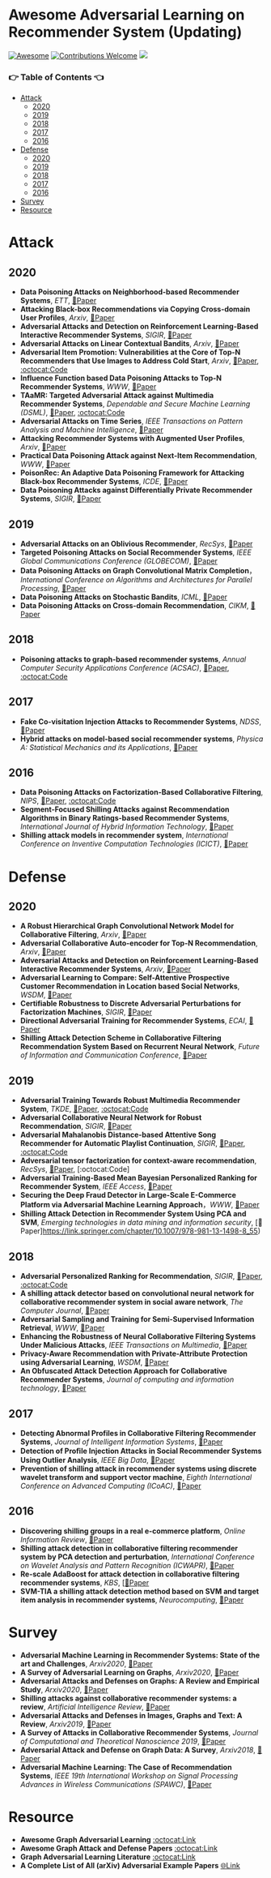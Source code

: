 <a class="toc" id="table-of-contents"></a>

# Awesome Adversarial Learning on Recommender System (Updating)
[![Awesome](https://cdn.rawgit.com/sindresorhus/awesome/d7305f38d29fed78fa85652e3a63e154dd8e8829/media/badge.svg)](https://github.com/sindresorhus/awesome)
[![Contributions Welcome](https://img.shields.io/badge/Contributions-welcome-brightgreen.svg?style=flat-square)](http://makeapullrequest.com)
![](https://img.shields.io/github/license/EdisonLeeeee/RS-Adversarial-Learning)

### 👉 Table of Contents 👈
+ [Attack](#1)
	+ [2020](#1-1)
	+ [2019](#1-2)
	+ [2018](#1-3)
	+ [2017](#1-4)
	+ [2016](#1-5)
+ [Defense](#2)
	+ [2020](#2-1)
	+ [2019](#2-2)
	+ [2018](#2-3)
	+ [2017](#2-4)
	+ [2016](#2-5)
+ [Survey](#3)
+ [Resource](#4)


<a class="toc" id ="1"></a>

# Attack

<a class="toc" id ="1-1"></a>

## 2020
+ **Data Poisoning Attacks on Neighborhood-based Recommender Systems**, *ETT*, [📝Paper](https://arxiv.org/abs/1912.04109)
+ **Attacking Black-box Recommendations via Copying Cross-domain User Profiles**, *Arxiv*, [📝Paper](https://arxiv.org/abs/2005.08147)
+ **Adversarial Attacks and Detection on Reinforcement Learning-Based Interactive Recommender Systems**, *SIGIR*, [📝Paper](https://arxiv.org/abs/2006.07934)
+ **Adversarial Attacks on Linear Contextual Bandits**, *Arxiv*, [📝Paper](https://arxiv.org/pdf/2002.03839)
+ **Adversarial Item Promotion: Vulnerabilities at the Core of Top-N Recommenders that Use Images to Address Cold Start**, *Arxiv*, [📝Paper](https://arxiv.org/abs/2006.01888), [:octocat:Code](https://github.com/liuzrcc/AIP)
+ **Influence Function based Data Poisoning Attacks to Top-N Recommender Systems**, *WWW*, [📝Paper](https://arxiv.org/abs/2002.08025)
+ **TAaMR: Targeted Adversarial Attack against Multimedia Recommender Systems**, *Dependable and Secure Machine Learning (DSML)*, [📝Paper](http://sisinflab.poliba.it/publications/2020/DMM20/PID6442119.pdf), [:octocat:Code](https://github.com/sisinflab/TAaMR)
+ **Adversarial Attacks on Time Series**, *IEEE Transactions on Pattern Analysis and Machine Intelligence*, [📝Paper](https://ieeexplore.ieee.org/abstract/document/9063523)
+ **Attacking Recommender Systems with Augmented User Profiles**, *Arxiv*, [📝Paper](https://arxiv.org/abs/2005.08164)
+ **Practical Data Poisoning Attack against Next-Item Recommendation**, *WWW*, [📝Paper](https://dl.acm.org/doi/abs/10.1145/3366423.3379992)
+ **PoisonRec: An Adaptive Data Poisoning Framework for Attacking Black-box Recommender Systems**, *ICDE*, [📝Paper](https://ieeexplore.ieee.org/abstract/document/9101655)
+ **Data Poisoning Attacks against Differentially Private Recommender Systems**, *SIGIR*, [📝Paper](https://dl.acm.org/doi/abs/10.1145/3397271.3401301)



<a class="toc" id ="1-2"></a>

## 2019
+ **Adversarial Attacks on an Oblivious Recommender**, *RecSys*, [📝Paper](https://dl.acm.org/doi/10.1145/3298689.3347031)
+ **Targeted Poisoning Attacks on Social Recommender Systems**, *IEEE Global Communications Conference (GLOBECOM)*, [📝Paper](https://ieeexplore.ieee.org/document/9013539)
+ **Data Poisoning Attacks on Graph Convolutional Matrix Completion**，*International Conference on Algorithms and Architectures for Parallel Processing*,  [📝Paper](https://link.springer.com/chapter/10.1007/978-3-030-38961-1_38)
+ **Data Poisoning Attacks on Stochastic Bandits**, *ICML*,  [📝Paper](https://arxiv.org/abs/1905.06494)
+ **Data Poisoning Attacks on Cross-domain Recommendation**, *CIKM*, [📝Paper](https://dl.acm.org/doi/abs/10.1145/3357384.3358116)



<a class="toc" id ="1-3"></a>

## 2018
+ **Poisoning attacks to graph-based recommender systems**, *Annual Computer Security Applications Conference (ACSAC)*, [📝Paper](https://arxiv.org/abs/1809.04127), [:octocat:Code](https://github.com/alanefl/graph-based-recommender-attacks)


<a class="toc" id ="1-4"></a>

## 2017
+ **Fake Co-visitation Injection Attacks to Recommender Systems**, *NDSS*, [📝Paper](http://people.duke.edu/~zg70/papers/ndss17-attackRS.pdf)
+ **Hybrid attacks on model-based social recommender systems**, *Physica A: Statistical Mechanics and its Applications*, [📝Paper](https://www.sciencedirect.com/science/article/abs/pii/S0378437117303436)
<a class="toc" id ="1-5"></a>

## 2016
+ **Data Poisoning Attacks on Factorization-Based Collaborative Filtering**, *NIPS*, [📝Paper](https://arxiv.org/abs/1608.08182), [:octocat:Code](https://github.com/fuying-wang/Data-poisoning-attacks-on-factorization-based-collaborative-filtering)
+ **Segment-Focused Shilling Attacks against Recommendation Algorithms in Binary Ratings-based Recommender Systems**, *International Journal of Hybrid Information Technology*, [📝Paper](https://www.semanticscholar.org/paper/Segment-Focused-Shilling-Attacks-against-Algorithms-Zhang/5c7e96dcaf253f37904f91fdb6fdd6f486dba134)
+ **Shilling attack models in recommender system**, *International Conference on Inventive Computation Technologies (ICICT)*, [📝Paper](https://ieeexplore.ieee.org/document/7824865)


<a class="toc" id ="2"></a>

# Defense

<a class="toc" id ="2-1"></a>

## 2020
+ **A Robust Hierarchical Graph Convolutional Network Model for Collaborative Filtering**, *Arxiv*, [📝Paper](https://arxiv.org/abs/2004.14734)
+ **Adversarial Collaborative Auto-encoder for Top-N Recommendation**, *Arxiv*, [📝Paper](https://arxiv.org/abs/1808.05361)
+ **Adversarial Attacks and Detection on Reinforcement Learning-Based Interactive Recommender Systems**, *Arxiv*, [📝Paper](https://arxiv.org/abs/2006.07934)
+ **Adversarial Learning to Compare: Self-Attentive Prospective Customer Recommendation in Location based Social Networks**, *WSDM*, [📝Paper](https://dl.acm.org/doi/abs/10.1145/3336191.3371841)
+ **Certifiable Robustness to Discrete Adversarial Perturbations for Factorization Machines**, *SIGIR*, [📝Paper](http://jiyang3.web.engr.illinois.edu/files/fm-rt.pdf)
+ **Directional Adversarial Training for Recommender Systems**, *ECAI*, [📝Paper](http://ecai2020.eu/papers/300_paper.pdf)
+ **Shilling Attack Detection Scheme in Collaborative Filtering Recommendation System Based on Recurrent Neural Network**, *Future of Information and Communication Conference*, [📝Paper](https://link.springer.com/chapter/10.1007/978-3-030-39445-5_46)

<a class="toc" id ="2-2"></a>

## 2019
+ **Adversarial Training Towards Robust Multimedia Recommender System**, *TKDE*, [📝Paper](https://graphreason.github.io/papers/35.pdf), [:octocat:Code](https://github.com/duxy-me/AMR)
+ **Adversarial Collaborative Neural Network for Robust Recommendation**, *SIGIR*, [📝Paper](https://www.researchgate.net/publication/332861957_Adversarial_Collaborative_Neural_Network_for_Robust_Recommendation)
+ **Adversarial Mahalanobis Distance-based Attentive Song Recommender for Automatic Playlist Continuation**, *SIGIR*, [📝Paper](http://web.cs.wpi.edu/~kmlee/pubs/tran19sigir.pdf), [:octocat:Code](https://github.com/thanhdtran/MASR)
+ **Adversarial tensor factorization for context-aware recommendation**, *RecSys*, [📝Paper](https://dl.acm.org/doi/10.1145/3298689.3346987), [:octocat:Code]
+ **Adversarial Training-Based Mean Bayesian Personalized Ranking for Recommender System**, *IEEE Access*, [📝Paper](https://ieeexplore.ieee.org/document/8946325)
+ **Securing the Deep Fraud Detector in Large-Scale E-Commerce Platform via Adversarial Machine Learning Approach**，*WWW*, [📝Paper](https://www.ntu.edu.sg/home/boan/papers/WWW19.pdf)
+ **Shilling Attack Detection in Recommender System Using PCA and SVM**, *Emerging technologies in data mining and information security*, [📝Paper]https://link.springer.com/chapter/10.1007/978-981-13-1498-8_55)



<a class="toc" id ="2-3"></a>

## 2018
+ **Adversarial Personalized Ranking for Recommendation**, *SIGIR*, [📝Paper](https://dl.acm.org/citation.cfm?id=3209981),  [:octocat:Code](https://github.com/hexiangnan/adversarial_personalized_ranking)
+ **A shilling attack detector based on convolutional neural network for collaborative recommender system in social aware network**, *The Computer Journal*, [📝Paper](https://academic.oup.com/comjnl/article-abstract/61/7/949/4835634)
+ **Adversarial Sampling and Training for Semi-Supervised Information Retrieval**, *WWW*, [📝Paper](https://arxiv.org/abs/1506.05752)
+ **Enhancing the Robustness of Neural Collaborative Filtering Systems Under Malicious Attacks**, *IEEE Transactions on Multimedia*, [📝Paper](https://ieeexplore.ieee.org/document/8576563)
+ **Privacy-Aware Recommendation with Private-Attribute Protection using Adversarial Learning**, *WSDM*, [📝Paper](https://arxiv.org/abs/1911.09872)
+ **An Obfuscated Attack Detection Approach for Collaborative Recommender Systems**, *Journal of computing and information technology*,  [📝Paper](https://hrcak.srce.hr/203982)

<a class="toc" id ="2-4"></a>

## 2017
+ **Detecting Abnormal Profiles in Collaborative Filtering Recommender Systems**, *Journal of Intelligent Information Systems*, [📝Paper](https://link.springer.com/article/10.1007/s10844-016-0424-5)
+ **Detection of Proﬁle Injection Attacks in Social Recommender Systems Using Outlier Analysis**, *IEEE Big Data*, [📝Paper](http://www.cs.ucf.edu/~anahita/08258235.pdf)
+ **Prevention of shilling attack in recommender systems using discrete wavelet transform and support vector machine**, *Eighth International Conference on Advanced Computing (ICoAC)*, [📝Paper](https://ieeexplore.ieee.org/document/7951753)
<a class="toc" id ="2-5"></a>

## 2016
+ **Discovering shilling groups in a real e-commerce platform**, *Online Information Review*, [📝Paper](https://www.emerald.com/insight/content/doi/10.1108/OIR-03-2015-0073/full/html)
+ **Shilling attack detection in collaborative filtering recommender system by PCA detection and perturbation**, *International Conference on Wavelet Analysis and Pattern Recognition (ICWAPR)*, [📝Paper](https://ieeexplore.ieee.org/document/7731644)
+ **Re-scale AdaBoost for attack detection in collaborative filtering recommender systems**, *KBS*, [[📝Paper](https://www.sciencedirect.com/science/article/pii/S0950705116000861)
+ **SVM-TIA a shilling attack detection method based on SVM and target item analysis in recommender systems**, *Neurocomputing*, [📝Paper](https://www.sciencedirect.com/science/article/abs/pii/S0925231216306038)

<a class="toc" id ="3"></a>

# Survey

+ **Adversarial Machine Learning in Recommender Systems: State of the art and Challenges**, *Arxiv2020*, [📝Paper](https://arxiv.org/abs/2005.10322)
+ **A Survey of Adversarial Learning on Graphs**, *Arxiv2020*, [📝Paper](https://arxiv.org/abs/2003.05730)
+ **Adversarial Attacks and Defenses on Graphs: A Review and Empirical Study**, *Arxiv2020*, [📝Paper](https://arxiv.org/abs/2003.00653)
+ **Shilling attacks against collaborative recommender systems: a review**,  *Artificial Intelligence Review*, [📝Paper](https://link.springer.com/article/10.1007/s10462-018-9655-x)
+ **Adversarial Attacks and Defenses in Images, Graphs and Text: A Review**, *Arxiv2019*, [📝Paper](https://arxiv.org/abs/1909.08072)
+ **A Survey of Attacks in Collaborative Recommender Systems**, *Journal of Computational and Theoretical Nanoscience 2019*, [📝Paper](https://www.ingentaconnect.com/content/asp/jctn/2019/00000016/f0020005/art00029)
+ **Adversarial Attack and Defense on Graph Data: A Survey**, *Arxiv2018*, [📝Paper](https://arxiv.org/abs/1812.10528)
+ **Adversarial Machine Learning: The Case of Recommendation Systems**, *IEEE 19th International Workshop on Signal Processing Advances in Wireless Communications (SPAWC)*, [📝Paper](https://ieeexplore.ieee.org/abstract/document/8445767)

<a class="toc" id ="4"></a>

# Resource

+ **Awesome Graph Adversarial Learning** [:octocat:Link](https://github.com/gitgiter/Graph-Adversarial-Learning)
+ **Awesome Graph Attack and Defense Papers** [:octocat:Link](https://github.com/ChandlerBang/awesome-graph-attack-papers)
+ **Graph Adversarial Learning Literature** [:octocat:Link](https://github.com/safe-graph/graph-adversarial-learning-literature)
+ **A Complete List of All (arXiv) Adversarial Example Papers** [🌐Link](https://nicholas.carlini.com/writing/2019/all-adversarial-example-papers.html)
